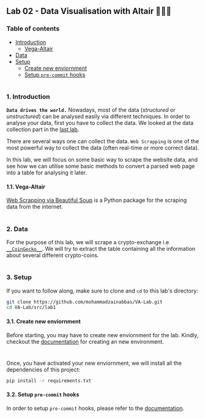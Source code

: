 ## Lab 02 - Data Visualisation with Altair 👨🏻‍💻

### Table of contents

- [Introduction](#introduction)
  * [Vega-Altair](#vega-altair)
- [Data](#data)
- [Setup](#setup)
  * [Create new enviornment](#create-new-env)
  * [Setup `pre-commit` hooks](#setup-pre-commit)

#

<a id="introduction" />

### 1. Introduction

__`Data drives the world.`__ Nowadays, most of the data (_structured_ or _unstructured_) can be analysed easily via different techniques. In order to analyse your data, first you have to collect the data. We looked at the data collection part in the [last lab](https://github.com/mohammadzainabbas/VA-Lab/tree/main/src/lab1). 

There are several ways one can collect the data. `Web Scrapping` is one of the most powerful way to collect the data (often real-time or more correct data).

In this lab, we will focus on some basic way to scrape the website data, and see how we can utilise some basic methods to convert a parsed web page into a table for analysing it later.

<a id="vega-altair" />

#### 1.1. Vega-Altair

[Web Scrapping via Beautiful Soup](https://beautiful-soup-4.readthedocs.io/en/latest/) is a Python package for the scraping data from the internet.

#

<a id="data" />

### 2. Data

For the purpose of this lab, we will scrape a crypto-exchange i.e [`__CoinGecko__`](https://www.coingecko.com/). We will try to extract the table containing all the information about several different crypto-coins.

#

<a id="setup" />

### 3. Setup

If you want to follow along, make sure to clone and `cd` to this lab's directory:

```bash
git clone https://github.com/mohammadzainabbas/VA-Lab.git
cd VA-Lab/src/lab1
```

<a id="create-new-env" />

#### 3.1. Create new enviornment

Before starting, you may have to create new enviornment for the lab. Kindly, checkout the [documentation](https://github.com/mohammadzainabbas/VA-Lab/blob/main/docs/SETUP_ENV.md) for creating an new environment.

#

Once, you have activated your new enviornment, we will install all the dependencies of this project:

```bash
pip install -r requirements.txt
```

<a id="setup-pre-commit" />

#### 3.2. Setup `pre-commit` hooks

In order to setup `pre-commit` hooks, please refer to the [documentation](https://github.com/mohammadzainabbas/VA-Lab/blob/main/docs/SETUP_PRE-COMMIT_HOOKS.md).

#

